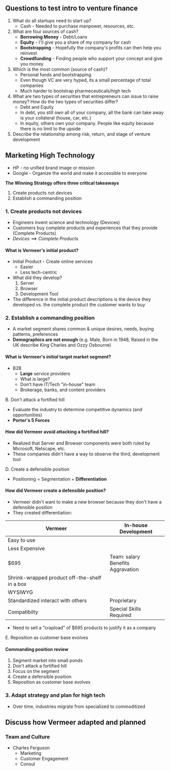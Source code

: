 ## Questions to test intro to venture finance
1. What do all startups need to start up?
	- Cash - Needed to purchase manpower, resources, etc.
2. What are four sources of cash?
	- **Borrowing Money** - Debt/Loans
	- **Equity** - I'll give you a share of my company for cash
	- **Bootstrapping** - Hopefully the company's profits can then help you reinvest
	- **Crowdfunding** - Finding people who support your concept and give you money
3. Which is the most common (source of cash)?
	- Personal funds and bootstrapping
	- Even though VC are very hyped, its a small percentage of total companies
	- Much harder to bootstrap pharmeceuticals/high tech
4. What are two types of securities that entrepreneurs can issue to raise money? How do the two types of securities differ?
	- Debt and Equity
	- In debt, you still own all of your company, all the bank can take away is your collateral (house, car, etc.)
	- In equity, others own your company. People like equity because there is no limit to the upside
5. Describe the relationship among risk, return, and stage of venture development

## Marketing High Technology
- HP - no unified brand image or mission
- Google - Organize the world and make it accessible to everyone

**The Winning Strategy offers three critical takeaways**
1. Create products not devices
2. Establish a commanding position

### 1. Create products not devices
- Engineers invent science and technology (Devices)
- Customers buy complete products and experiences that they provide (Complete Products)
- $Devices \implies Complete \; Products$

#### What is Vermeer's initial product?
- Initial Product - Create online services
	- Easier
	- Less tech-centric
- What did they develop?
	1. Server
	2. Browser
	3. Development Tool
- The difference in the initial product descriptions is the device they developed vs. the complete product the customer wants to buy

### 2. Establish a commanding position
- A market segment shares common & unique desires, needs, buying patterns, preferences
- **Demographics are not enough** (e.g. Male, Born in 1948, Raised in the UK describe King Charles and Ozzy Osbourne)

#### What is Vermeer's *initial* target market segment?
- B2B
	- **Large** service providers
	- What is large?
	- Don't have IT/Tech "in-house" team
	- Brokerage, banks, and content providers

B. Don't attack a fortified hill
- Evaluate the industry to determine competitive dynamics (and opportunities)
- **Porter's 5 Forces**

#### How did Vermeer avoid attacking a fortified hill?
- Realized that Server and Browser components were both ruled by Microsoft, Netscape, etc.
- These companies didn't have a way to observe the third, development tool

D. Create a defensible position
- Positioning = Segmentation + **Differentiation**

#### How did Vermeer create a defensible position?
- Vermeer didn't want to make a new browser because they don't have a defensible position
- They created differentiation:

| Vermeer                                       | In-house Development                    |
| --------------------------------------------- | --------------------------------------- |
| Easy to use                                   |                                         |
| Less Expensive                                |                                         |
| $695                                          | Team: salary<br>Benefits<br>Aggravation |
| Shrink-wrapped product off-the-shelf in a box |                                         |
| WYSIWYG                                       |                                         |
| Standardized interact with others             | Proprietary                             |
| Compatibilty                                  | Special Skills Required                 |
- Need to sell a "crapload" of \$695 products to justify it as a company

E. Reposition as customer base evolves

#### Commanding position review
1. Segment market into small ponds
2. Don't attack a fortified hill
3. Focus on the segment
4. Create a defensible position
5. Reposition as customer base evolves

### 3. Adapt strategy and plan for high tech
- Over time, industries migrate from specialized to commoditized

## Discuss how Vermeer **adapted and planned**

### Team and Culture
- Charles Ferguson
	- Marketing
	- Customer Engagement
	- Consul